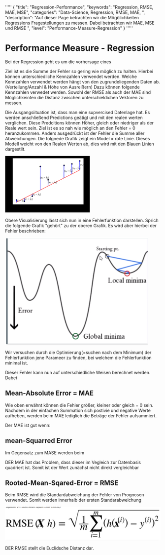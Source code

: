 '''''
{
"title": "Regression-Performance",
"keywords": "Regression, RMSE, MAE, MSE",
"categories": "Data-Science, Regression, RMSE, MAE, ",
"description": "Auf dieser Page betrachten wir die Mögölichkeiten Regressions Fragestellungen zu messen. Dabei betrachten wir MAE, MSE und RMSE ",
"level": "Performance-Measure-Regression"
}
'''''
<h1>Performance Measure - Regression</h1>

Bei der Regression geht es um die vorhersage eines 

Ziel ist es die Summe der Fehler so gering wie möglich zu halten. Hierbei können unterschiedliche Kennzahlen verwendet werden. Welche Kennzahlen verwendet werden hängt von den zugrundeliegenden Daten ab. (Verteilung/Anzahl & Höhe von Ausreißern)
Dazu können folgende Kennzahlen verwedet werden. Sowohl der RMSE als auch der MAE sind Möglichkeinten die Distanz zwischen unterschieldichen Vektoren zu messen. 

Die Ausgangsiituation ist, dass man eine supvercised Datenlage hat. Es werden anschließend Predictions geätigt und mit den realen werten verglichen. Diese Predcitions können Höher, gleich oder niedriger als der Reale wert sein. Ziel ist es so nah wie möglich an den Fehler = 0 heranzukommen. 
Anders ausgedrückt ist der Fehler die Summe aller Abweichungen. Die folgnede Grafik zeigt ein Model = rote Linie. Dieses Modell weicht von den Realen Werten ab, dies wird mit den Blauen Linien dargestllt. 

![](imgs/2020-11-07-10-32-22.png)

Obere Visualisierung lässt sich nun in eine Fehlerfunktion darstellen. Sprich die folgende Grafik "gehört" zu der oberen Grafik. Es wird aber hierbei der Fehler beschrieben:

![](imgs/2020-11-07-10-34-15.png)

Wir versuchen durch die Optimierung(=suchen nach dem Minimum) der Fehlerfunktion jene Parameer zu finden, bei welchem die Fehlerfunktion minimal ist. 







Dieser Fehler kann nun auf unterschiedliche Weisen berechnet werden. Dabei 


## Mean-Absolute Error = MAE

Wie oben erwähnt können die Fehler größer, kleiner oder gleich = 0 sein. Nachdem in der einfachen Summation sich postivie und negative Werte aufheben, werden beim MAE lediglich die Beträge der Fehler aufsummiert. 

Der MAE ist gut wenn:

## mean-Squarred Error

Im Gegensatz zum MASE werden beim 

DER MAE hat das Problem, dass dieser im Vegleich zur Datenbasis quadriert ist. Somit ist der Wert zunächst nicht direkt vergleichbar


## Rooted-Mean-Sqared-Error = RMSE
Beim RMSE wird die Standardabweichung der Fehler von Prognosen verwendet. Somit werden innerhalb der ersten Standarabweichung 

![](imgs/2020-11-04-18-08-16.png)

DER RMSE stellt die Euclidsche Distanz dar.


